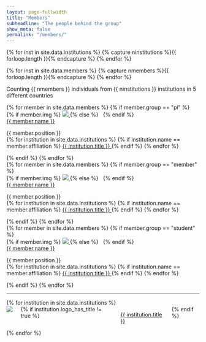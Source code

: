 ```yaml
---
layout: page-fullwidth
title: "Members"
subheadline: "The people behind the group"
show_meta: false
permalink: "/members/"
---
```


{% for inst in site.data.institutions %}
  {% capture ninstitutions %}{{ forloop.length }}{% endcapture %}
{% endfor %}

{% for inst in site.data.members %}
  {% capture nmembers %}{{ forloop.length }}{% endcapture %}
{% endfor %}

Counting {{ nmembers }} individuals from {{ ninstitutions }} institutions in 5 different countries

<div class="row">
  {% for member in site.data.members %}
	{% if member.group == "pi" %}
		<div class="medium-6 large-4 columns">
			<div class="row">
		<!--          <li>-->
			{% if member.img %}
				<a href="{{ member.url }}">
					<img src="{{ site.url }}/images/members/{{ member.img }}">
				</a>
			{% else %}
				&nbsp;
			{% endif %}
				<br/>
				<a href="{{ member.url }}">
				{{ member.name }}
				</a>
				<p>
				{{ member.position }}<br>
				{% for institution in site.data.institutions %}
					{% if institution.name == member.affiliation %}
						<a href="{{ institution.url }}">
							{{ institution.title }}
						</a>
					{% endif %}
				{% endfor %}
				</p>
		<!--          </li>-->
			</div><!-- /.row -->
		</div><!-- /.column -->
	{% endif %}
  {% endfor %}
</div><!-- /.row -->

<div class="row">
  {% for member in site.data.members %}
	{% if member.group == "member" %}
		<div class="medium-6 large-4 columns">
			<div class="row">
		<!--          <li>-->
			{% if member.img %}
				<a href="{{ member.url }}">
					<img src="{{ site.url }}/images/members/{{ member.img }}">
				</a>
			{% else %}
				&nbsp;
			{% endif %}
				<br/>
				<a href="{{ member.url }}">
				{{ member.name }}
				</a>
				<p>
				{{ member.position }}<br>
				{% for institution in site.data.institutions %}
					{% if institution.name == member.affiliation %}
						<a href="{{ institution.url }}">
							{{ institution.title }}
						</a>
					{% endif %}
				{% endfor %}
				</p>
		<!--          </li>-->
			</div><!-- /.row -->
		</div><!-- /.column -->
	{% endif %}
  {% endfor %}
</div><!-- /.row -->

<div class="row">
  {% for member in site.data.members %}
	{% if member.group == "student" %}
		<div class="medium-6 large-4 columns">
			<div class="row">
		<!--          <li>-->
			{% if member.img %}
				<a href="{{ member.url }}">
					<img src="{{ site.url }}/images/members/{{ member.img }}">
				</a>
			{% else %}
				&nbsp;
			{% endif %}
				<br/>
				<a href="{{ member.url }}">
				{{ member.name }}
				</a>
				<p>
				{{ member.position }}<br>
				{% for institution in site.data.institutions %}
					{% if institution.name == member.affiliation %}
						<a href="{{ institution.url }}">
							{{ institution.title }}
						</a>
					{% endif %}
				{% endfor %}
				</p>
		<!--          </li>-->
			</div><!-- /.row -->
		</div><!-- /.column -->
	{% endif %}
  {% endfor %}
</div><!-- /.row -->

<hr> 

<div class="row">
  {% for institution in site.data.institutions %}
    <div class="medium-4 large-3 columns">
      <a href="{{ institution.url }}">
        <img class="t30 b15" src="{{ site.url }}/images/institutions/{{ institution.logo }}">
      </a>
      {% if institution.logo_has_title != true %}
        <p>
          <a href="{{ institution.url }}">{{ institution.title }}</a>
        </p>
      {% endif %}
    </div><!-- /.medium-6.columns -->
  {% endfor %}
</div><!-- /.row -->

